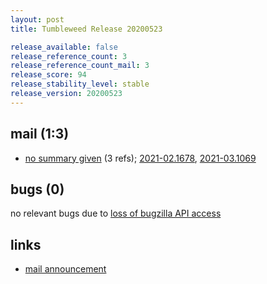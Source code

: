 ```yaml
---
layout: post
title: Tumbleweed Release 20200523

release_available: false
release_reference_count: 3
release_reference_count_mail: 3
release_score: 94
release_stability_level: stable
release_version: 20200523
---
```


## mail (1:3)

- [no summary given](https://github.com/boombatower/tumbleweed-review/issues/10) (3 refs); [2021-02.1678](https://github.com/boombatower/tumbleweed-review/issues/10), [2021-03.1069](https://github.com/boombatower/tumbleweed-review/issues/10)

## bugs (0)

<!--more-->

no relevant bugs due to [loss of bugzilla API access](https://bugzilla.opensuse.org/show_bug.cgi?id=1157722)



## links

- [mail announcement](https://github.com/boombatower/tumbleweed-review/issues/10)
